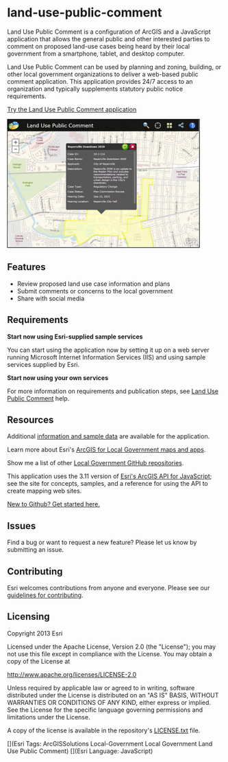 # land-use-public-comment

Land Use Public Comment is a configuration of ArcGIS and a JavaScript application that allows the general public and other interested parties to comment on proposed land-use cases being heard by their local government from a smartphone, tablet, and desktop computer.

Land Use Public Comment can be used by planning and zoning, building, or other local government organizations to deliver a web-based public comment application. This application provides 24/7 access to an organization and typically supplements statutory public notice requirements.

[Try the Land Use Public Comment application](http://links.esri.com/localgovernment/tryit/LandUsePublicComment/)

[![Image of Land Use Public Comment application](land-use-public-comment.png "Land Use Public Comment application")](http://links.esri.com/localgovernment/tryit/LandUsePublicComment/)

## Features

* Review proposed land use case information and plans
* Submit comments or concerns to the local government
* Share with social media

## Requirements

**Start now using Esri-supplied sample services**

You can start using the application now by setting it up on a web server running Microsoft Internet Information Services (IIS) and using sample services supplied by Esri.

**Start now using your own services**

For more information on requirements and publication steps, see [Land Use Public Comment](http://links.esri.com/localgovernment/help/10.2/LandUsePublicComment) help.

## Resources

Additional [information and sample data](http://www.arcgis.com/home/item.html?id=76671a0cf4954b3bad18ac2ef06346b2) are available for the application.

Learn more about Esri's [ArcGIS for Local Government maps and apps](http://solutions.arcgis.com/local-government/).

Show me a list of other [Local Government GitHub repositories](http://esri.github.io/#Local-Government).

This application uses the 3.11 version of [Esri's ArcGIS API for JavaScript](http://help.arcgis.com/en/webapi/javascript/arcgis/); see the site for concepts, samples, and a reference for using the API to create mapping web sites.

[New to Github? Get started here.](http://htmlpreview.github.com/?https://github.com/Esri/esri.github.com/blob/master/help/esri-getting-to-know-github.html)

## Issues

Find a bug or want to request a new feature?  Please let us know by submitting an issue.

## Contributing

Esri welcomes contributions from anyone and everyone. Please see our [guidelines for contributing](https://github.com/esri/contributing).

## Licensing

Copyright 2013 Esri

Licensed under the Apache License, Version 2.0 (the "License"); you may not use this file except in compliance with the License. You may obtain a copy of the License at

   http://www.apache.org/licenses/LICENSE-2.0

Unless required by applicable law or agreed to in writing, software distributed under the License is distributed on an "AS IS" BASIS, WITHOUT WARRANTIES OR CONDITIONS OF ANY KIND, either express or implied. See the License for the specific language governing permissions and limitations under the License.

A copy of the license is available in the repository's [LICENSE.txt](LICENSE.txt) file.

[](Esri Tags: ArcGISSolutions Local-Government Local Government Land Use Public Comment)
[](Esri Language: JavaScript)
